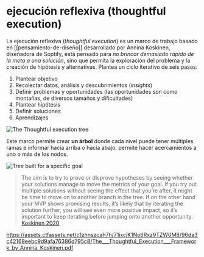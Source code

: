 # ejecución reflexiva (thoughtful execution)
La ejecución reflexiva (*thoughtful execution*) es un marco de trabajo basado en [[pensamiento-de-diseño]] desarrollado por Annina Koskinen, diseñadora de Soptify, está pensado para *no brincar demasiado rápido de la meta a una solución*, sino que permita la exploración del problema y la creación de hipótesis y alternativas. Plantea un ciclo iterativo de seis pasos:

1. Plantear objetivo
2. Recolectar datos, análisis y descubrimientos (*insights*)
3. Definir problemas y oportunidades (las oportunidades son como montañas, de diversos tamaños y dificultades)
4. Plantear hipótesis
5. Definir soluciones
6. Aprendizajes

![The Thoughtful execution tree](https://images.ctfassets.net/c1zhnszcah7h/4MqSDogtPyLo6o6pFdba7H/dba74509a81a75cb42d06dd19016073d/Thoughtful_Execution_Inline_-_2_2x__1_.png?w=1500&h=883&q=96&fm=webp)

Este marco permite crear **un árbol** donde cada nivel puede tener múltiples ramas e informar hacia arriba o hacia abajo, permite hacer acercamientos a uno o más de los nodos.

![Tree built for a specific goal](https://images.ctfassets.net/c1zhnszcah7h/6SVuqpAeuyVorHBhZOtgwO/7bb62583274485e862b0bade3fc85d14/Thoughtful_Execution_Inline_-_6_2x__1_.png?w=1500&h=883&q=96&fm=webp)

>The aim is to try to prove or disprove hypotheses by seeing whether your solutions manage to move the metrics of your goal. If you try out multiple solutions without seeing the effect that you’re after, it might be time to move on to another branch in the tree. If on the other hand your MVP shows promising results, it’s likely that by iterating the solution further, you will see even more positive impact, so it’s important to keep iterating before jumping onto another opportunity. [Koskinen 2020](https://spotify.design/article/from-gut-to-plan-the-thoughtful-execution-framework)

<https://assets.ctfassets.net/c1zhnszcah7h/71ixcjK1NotIRxz9TZW0M8/96da3c42168eebc9d9afa76386d795c8/The___Thoughtful_Execution___Framework_by_Annina_Koskinen.pdf>
